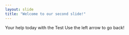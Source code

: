 ```yaml
---
layout: slide
title: "Welcome to our second slide!"
---
```

Your help today with the Test
Use the left arrow to go back!

